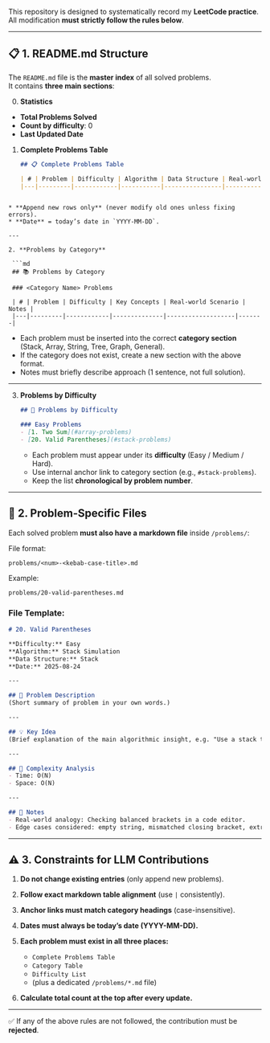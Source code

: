 This repository is designed to systematically record my **LeetCode practice**.  
All modification **must strictly follow the rules below**.

---

## 📋 1. README.md Structure

The `README.md` file is the **master index** of all solved problems.  
It contains **three main sections**:

0. **Statistics**
- **Total Problems Solved**
- **Count by difficulty**: 0
- **Last Updated Date**

1. **Complete Problems Table**
   ```md
   ## 📋 Complete Problems Table

   | # | Problem | Difficulty | Algorithm | Data Structure | Real-world Scenario | Status | Date |
   |---|---------|------------|-----------|----------------|-------------------|---------|------|
  ```

* **Append new rows only** (never modify old ones unless fixing errors).
* **Date** = today’s date in `YYYY-MM-DD`.

---

2. **Problems by Category**

   ```md
   ## 📚 Problems by Category

   ### <Category Name> Problems

   | # | Problem | Difficulty | Key Concepts | Real-world Scenario | Notes |
   |---|---------|------------|--------------|-------------------|-------|
   ```

   * Each problem must be inserted into the correct **category section** (Stack, Array, String, Tree, Graph, General).
   * If the category does not exist, create a new section with the above format.
   * Notes must briefly describe approach (1 sentence, not full solution).

---

3. **Problems by Difficulty**

   ```md
   ## 🎯 Problems by Difficulty

   ### Easy Problems
   - [1. Two Sum](#array-problems)
   - [20. Valid Parentheses](#stack-problems)
   ```

   * Each problem must appear under its **difficulty** (Easy / Medium / Hard).
   * Use internal anchor link to category section (e.g., `#stack-problems`).
   * Keep the list **chronological by problem number**.

---

## 📂 2. Problem-Specific Files

Each solved problem **must also have a markdown file** inside `/problems/`:

File format:

```
problems/<num>-<kebab-case-title>.md
```

Example:

```
problems/20-valid-parentheses.md
```

### File Template:

```md
# 20. Valid Parentheses

**Difficulty:** Easy  
**Algorithm:** Stack Simulation  
**Data Structure:** Stack  
**Date:** 2025-08-24  

---

## 📝 Problem Description
(Short summary of problem in your own words.)

---

## 💡 Key Idea
(Brief explanation of the main algorithmic insight, e.g. "Use a stack to track open brackets and ensure each closing bracket matches the latest open one.")

---

## 🧮 Complexity Analysis
- Time: O(N)  
- Space: O(N)

---

## 📖 Notes
- Real-world analogy: Checking balanced brackets in a code editor.  
- Edge cases considered: empty string, mismatched closing bracket, extra opening bracket.
```

---

## ⚠️ 3. Constraints for LLM Contributions

1. **Do not change existing entries** (only append new problems).
2. **Follow exact markdown table alignment** (use `|` consistently).
3. **Anchor links must match category headings** (case-insensitive).
4. **Dates must always be today’s date (YYYY-MM-DD).**
5. **Each problem must exist in all three places:**

   * `Complete Problems Table`
   * `Category Table`
   * `Difficulty List`
   * (plus a dedicated `/problems/*.md` file)
6. **Calculate total count at the top after every update.**

---

✅ If any of the above rules are not followed, the contribution must be **rejected**.

